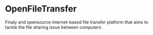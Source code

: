 # OpenFileTransfer
Finaly and opensource internet-based file transfer platform that aims to tackle the file sharing issue between computers
